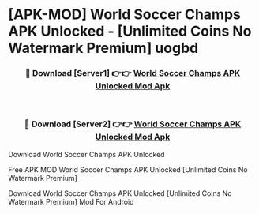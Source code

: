 # [APK-MOD] World Soccer Champs APK Unlocked - [Unlimited Coins No Watermark Premium] uogbd



<div align="center">
<h3>🔴 Download [Server1] 👉👉 <a href="https://momento.my/?title=World_Soccer_Champs_APK_Unlocked">World Soccer Champs APK Unlocked Mod Apk</a></h3><br>

<h3>🔴 Download [Server2] 👉👉 <a href="https://momento.my/?title=World_Soccer_Champs_APK_Unlocked">World Soccer Champs APK Unlocked Mod Apk</a></h3>
</div>



Download World Soccer Champs APK Unlocked 

Free APK MOD World Soccer Champs APK Unlocked [Unlimited Coins No Watermark Premium]

Download World Soccer Champs APK Unlocked [Unlimited Coins No Watermark Premium] Mod For Android
